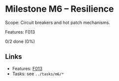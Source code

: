 # Milestone M6 – Resilience

Scope: Circuit breakers and hot patch mechanisms.

Features: F013

<!-- PROGRESS:START M6 -->
0/2 done (0%)
<!-- PROGRESS:END M6 -->

## Links
- Features: [F013](../features/F013-resilience-breakers-hotpatch.md)
- Tasks: see `../tasks/m6/*`
